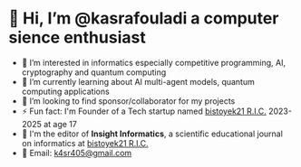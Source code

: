 # 👋 Hi, I’m @kasrafouladi a computer sience enthusiast
- 👀 I’m interested in informatics especially competitive programming, AI, cryptography and quantum computing
- 🌱 I’m currently learning about AI multi-agent models, quantum computing applications
- 💞️ I’m looking to find sponsor/collaborator for my projects
- ⚡ Fun fact: I'm Founder of a Tech startup named [bistoyek21 R.I.C.](https://github.com/bistoyek21-ric) 2023-2025 at age 17
- 📗 I'm the editor of **Insight Informatics**, a scientific educational journal on informatics at [bistoyek21 R.I.C.](https://github.com/bistoyek21-ric) 
- 📨 Email: k4sr405@gmail.com

<!---
kasrafouladi/kasrafouladi is a ✨ special ✨ repository because its `README.md` (this file) appears on your GitHub profile.
You can click the Preview link to take a look at your changes.
--->
